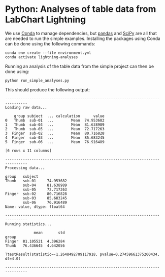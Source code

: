 # Python: Analyses of table data from LabChart Lightning

We use [Conda](https://conda.io) to manage dependencies, but
[pandas](https://pandas.pydata.org/) and [SciPy](https://scipy.org/) are all
that are needed to run the simple examples. Installing the packages using Conda
can be done using the following commands:
```shell
conda env create --file environment.yml
conda activate lightning-analyses
```

Running an analysis of the table data from the simple project can then be done
using:
```shell
python run_simple_analyses.py
```

This should produce the following output:
```
--------------------------------------------------------------------------------
Loading raw data...

    group subject  ... calculation      value
0   Thumb  sub-01  ...        Mean  74.953682
1   Thumb  sub-04  ...        Mean  81.638989
2   Thumb  sub-05  ...        Mean  72.717263
3  Finger  sub-02  ...        Mean  80.716828
4  Finger  sub-03  ...        Mean  85.683245
5  Finger  sub-06  ...        Mean  76.916489

[6 rows x 11 columns]

--------------------------------------------------------------------------------
Processing data...

group   subject
Thumb   sub-01     74.953682
        sub-04     81.638989
        sub-05     72.717263
Finger  sub-02     80.716828
        sub-03     85.683245
        sub-06     76.916489
Name: value, dtype: float64

--------------------------------------------------------------------------------
Running statistics...

             mean       std
group
Finger  81.105521  4.396284
Thumb   76.436645  4.642056

TtestResult(statistic=-1.2648492709117918, pvalue=0.27459661375200434, df=4.0)

--------------------------------------------------------------------------------
```

